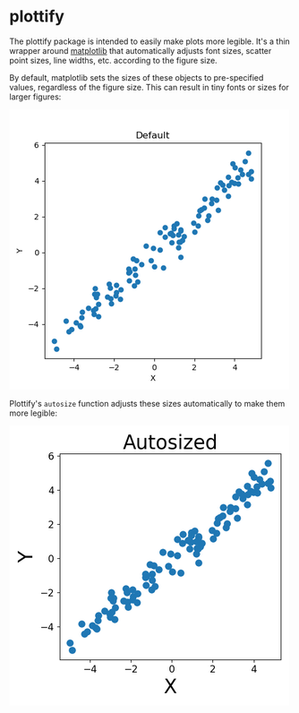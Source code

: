 # plottify

The plottify package is intended to easily make plots more legible. It's a thin wrapper around [matplotlib](https://matplotlib.org/) that automatically adjusts font sizes, scatter point sizes, line widths, etc. according to the figure size.

By default, matplotlib sets the sizes of these objects to pre-specified values, regardless of the figure size. This can result in tiny fonts or sizes for larger figures:

![scatterplot55_default](examples/plots/scatterplot55_default.png)

Plottify's `autosize` function adjusts these sizes automatically to make them more legible:

![scatterplot55_autosized](examples/plots/scatterplot55_autosized.png)